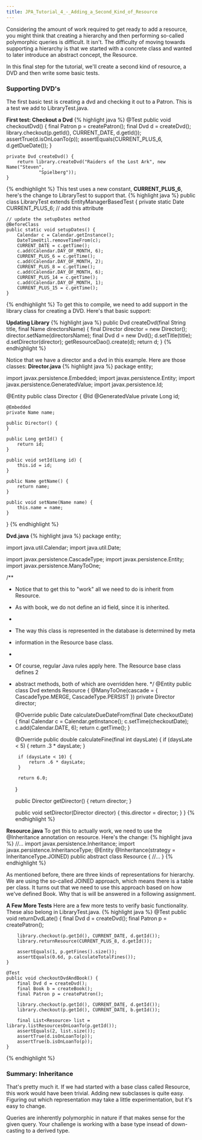 ```yaml
---
title: JPA_Tutorial_4_-_Adding_a_Second_Kind_of_Resource
---
```

Considering the amount of work required to get ready to add a resource, you might think that creating a hierarchy and then performing so-called polymorphic queries is difficult. It isn't. The difficulty of moving towards supporting a hierarchy is that we started with a concrete class and wanted to later introduce an abstract concept, the Resource.

In this final step for the tutorial, we'll create a second kind of resource, a DVD and then write some basic tests.

### Supporting DVD's
The first basic test is creating a dvd and checking it out to a Patron. This is a test we add to LibraryTest.java.

**First test: Checkout a Dvd**
{% highlight java %}
    @Test
    public void checkoutDvd() {
        final Patron p = createPatron();
        final Dvd d = createDvd();
        library.checkout(p.getId(), CURRENT_DATE, d.getId());
        assertTrue(d.isOnLoanTo(p));
        assertEquals(CURRENT_PLUS_6, d.getDueDate());
    }

    private Dvd createDvd() {
        return library.createDvd("Raiders of the Lost Ark", new Name("Steven",
                "Spielberg"));
    }
{% endhighlight %}
This test uses a new constant, **CURRENT_PLUS_6**, here's the change to LibraryTest to support that.
{% highlight java %}
public class LibraryTest extends EntityManagerBasedTest {
    private static Date CURRENT_PLUS_6; // add this attribute

    // update the setupDates method
    @BeforeClass
    public static void setupDates() {
        Calendar c = Calendar.getInstance();
        DateTimeUtil.removeTimeFrom(c);
        CURRENT_DATE = c.getTime();
        c.add(Calendar.DAY_OF_MONTH, 6);
        CURRENT_PLUS_6 = c.getTime();
        c.add(Calendar.DAY_OF_MONTH, 2);
        CURRENT_PLUS_8 = c.getTime();
        c.add(Calendar.DAY_OF_MONTH, 6);
        CURRENT_PLUS_14 = c.getTime();
        c.add(Calendar.DAY_OF_MONTH, 1);
        CURRENT_PLUS_15 = c.getTime();
    }
{% endhighlight %}
To get this to compile, we need to add support in the library class for creating a DVD. Here's that basic support:

**Updating Library**
{% highlight java %}
    public Dvd createDvd(final String title, final Name directorsName) {
        final Director director = new Director();
        director.setName(directorsName);
        final Dvd d = new Dvd();
        d.setTitle(title);
        d.setDirector(director);
        getResourceDao().create(d);
        return d;
    }
{% endhighlight %}

Notice that we have a director and a dvd in this example. Here are those classes:
**Director.java**
{% highlight java %}
package entity;

import javax.persistence.Embedded;
import javax.persistence.Entity;
import javax.persistence.GeneratedValue;
import javax.persistence.Id;

@Entity
public class Director {
    @Id
    @GeneratedValue
    private Long id;

    @Embedded
    private Name name;

    public Director() {
    }

    public Long getId() {
        return id;
    }

    public void setId(Long id) {
        this.id = id;
    }

    public Name getName() {
        return name;
    }

    public void setName(Name name) {
        this.name = name;
    }
}
{% endhighlight %}

**Dvd.java**
{% highlight java %}
package entity;

import java.util.Calendar;
import java.util.Date;

import javax.persistence.CascadeType;
import javax.persistence.Entity;
import javax.persistence.ManyToOne;

/**
 * Notice that to get this to "work" all we need to do is inherit from Resource.
 * As with book, we do not define an id field, since it is inherited.
 * 
 * The way this class is represented in the database is determined by meta
 * information in the Resource base class.
 * 
 * Of course, regular Java rules apply here. The Resource base class defines 2
 * abstract methods, both of which are overridden here.
 */
@Entity
public class Dvd extends Resource {
    @ManyToOne(cascade = { CascadeType.MERGE, CascadeType.PERSIST })
    private Director director;

    @Override
    public Date calculateDueDateFrom(final Date checkoutDate) {
        final Calendar c = Calendar.getInstance();
        c.setTime(checkoutDate);
        c.add(Calendar.DATE, 6);
        return c.getTime();
    }

    @Override
    public double calculateFine(final int daysLate) {
        if (daysLate < 5) {
            return .3 * daysLate;
        }

        if (daysLate < 10) {
            return .6 * daysLate;
        }

        return 6.0;
    }

    public Director getDirector() {
        return director;
    }

    public void setDirector(Director director) {
        this.director = director;
    }
}
{% endhighlight %}

**Resource.java**
To get this to actually work, we need to use the @Inheritance annotation on resource. Here's the change:
{% highlight java %}
//...
import javax.persistence.Inheritance;
import javax.persistence.InheritanceType;
@Entity
@Inheritance(strategy = InheritanceType.JOINED)
public abstract class Resource {
    //...
}
{% endhighlight %}

As mentioned before, there are three kinds of representations for hierarchy. We are using the so-called JOINED approach, which means there is a table per class. It turns out that we need to use this approach based on how we've defined Book. Why that is will be answered in a following assignment.

**A Few More Tests**
Here are a few more tests to verify basic functionality. These also belong in LibraryTest.java.
{% highlight java %}
    @Test
    public void returnDvdLate() {
        final Dvd d = createDvd();
        final Patron p = createPatron();

        library.checkout(p.getId(), CURRENT_DATE, d.getId());
        library.returnResource(CURRENT_PLUS_8, d.getId());

        assertEquals(1, p.getFines().size());
        assertEquals(0.6d, p.calculateTotalFines());
    }
    
    @Test
    public void checkoutDvdAndBook() {
        final Dvd d = createDvd();
        final Book b = createBook();
        final Patron p = createPatron();
        
        library.checkout(p.getId(), CURRENT_DATE, d.getId());
        library.checkout(p.getId(), CURRENT_DATE, b.getId());
        
        final List<Resource> list = library.listResourcesOnLoanTo(p.getId());
        assertEquals(2, list.size());
        assertTrue(d.isOnLoanTo(p));
        assertTrue(b.isOnLoanTo(p));
    }
{% endhighlight %}

### Summary: Inheritance
That's pretty much it. If we had started with a base class called Resource, this work would have been trivial. Adding new subclasses is quite easy. Figuring out which representation may take a little experimentation, but it's easy to change.

Queries are inherently polymorphic in nature if that makes sense for the given query. Your challenge is working with a base type insead of down-casting to a derived type.
